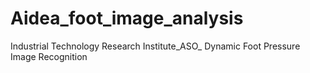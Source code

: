 # Aidea_foot_image_analysis
Industrial Technology Research Institute_ASO_ Dynamic Foot Pressure Image Recognition
